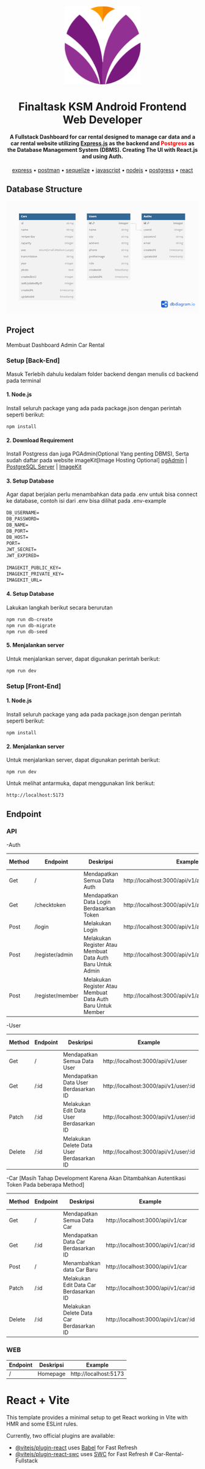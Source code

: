 ﻿<h1 align="center">
  <br>
  <img src="./frontend/public/Icon.png" alt="Binar Logo" width="200"/>
  <br>
  <br>
  Finaltask KSM Android Frontend Web Developer
  <br>
</h1>

<h4 align="center">A Fullstack Dashboard for car rental designed to manage car data and a car rental website utilizing <a href="https://expressjs.com/" target="_blank">Express.js</a> as the backend and <span style="color:red;">Postgress</span> as the Database Management System (DBMS). Creating The UI with React.js and using Auth.</h4>

<p align="center">
  <a href="#express">express</a> •
  <a href="#postman">postman</a> •
  <a href="#sequelize">sequelize</a> •
  <a href="#javascript">javascript</a> •
  <a href="#nodejs">nodejs</a> •
  <a href="#postgress">postgress</a> •
  <a href="#react">react</a>
</p>

## Database Structure

![screenshot](./db-diagram.png)

## Project

Membuat Dashboard Admin Car Rental

### Setup [Back-End]

Masuk Terlebih dahulu kedalam folder backend dengan menulis cd backend pada terminal

#### 1. Node.js

Install seluruh package yang ada pada package.json dengan perintah seperti berikut:

```
npm install
```

#### 2. Download Requirement

Install Postgress dan juga PGAdmin(Optional Yang penting DBMS), Serta sudah daftar pada website imageKit[Image Hosting Optional]
[pgAdmin](https://www.pgadmin.org/download/) | [PostgreSQL Server](https://www.postgresql.org/download/) | [ImageKit](https://imagekit.io/)

#### 3. Setup Database

Agar dapat berjalan perlu menambahkan data pada .env untuk bisa connect ke database, contoh isi dari .env bisa dilihat pada .env-example

```
DB_USERNAME=
DB_PASSWORD=
DB_NAME=
DB_PORT=
DB_HOST=
PORT=
JWT_SECRET=
JWT_EXPIRED=

IMAGEKIT_PUBLIC_KEY=
IMAGEKIT_PRIVATE_KEY=
IMAGEKIT_URL=
```

#### 4. Setup Database

Lakukan langkah berikut secara berurutan

```
npm run db-create
npm run db-migrate
npm run db-seed
```

#### 5. Menjalankan server

Untuk menjalankan server, dapat digunakan perintah berikut:

```
npm run dev
```

### Setup [Front-End]

#### 1. Node.js

Install seluruh package yang ada pada package.json dengan perintah seperti berikut:

```
npm install
```

#### 2. Menjalankan server

Untuk menjalankan server, dapat digunakan perintah berikut:

```
npm run dev
```

Untuk melihat antarmuka, dapat menggunakan link berikut:

```
http://localhost:5173
```

## Endpoint

### API

-Auth

| Method | Endpoint         | Deskripsi                                                   | Example                                           | Need Token |
| ------ | ---------------- | ----------------------------------------------------------- | ------------------------------------------------- | ---------- |
| Get    | /                | Mendapatkan Semua Data Auth                                 | http://localhost:3000/api/v1/auth                 | ❌         |
| Get    | /checktoken      | Mendapatkan Data Login Berdasarkan Token                    | http://localhost:3000/api/v1/auth/checktoken      | ✔️         |
| Post   | /login           | Melakukan Login                                             | http://localhost:3000/api/v1/auth/login           | ❌         |
| Post   | /register/admin  | Melakukan Register Atau Membuat Data Auth Baru Untuk Admin  | http://localhost:3000/api/v1/auth/register/admin  | ✔️         |
| Post   | /register/member | Melakukan Register Atau Membuat Data Auth Baru Untuk Member | http://localhost:3000/api/v1/auth/register/member | ❌         |

-User

| Method | Endpoint | Deskripsi                                 | Example                               | Need Token |
| ------ | -------- | ----------------------------------------- | ------------------------------------- | ---------- |
| Get    | /        | Mendapatkan Semua Data User               | http://localhost:3000/api/v1/user     | ✔️         |
| Get    | /:id     | Mendapatkan Data User Berdasarkan ID      | http://localhost:3000/api/v1/user/:id | ✔️         |
| Patch  | /:id     | Melakukan Edit Data User Berdasarkan ID   | http://localhost:3000/api/v1/user/:id | ✔️         |
| Delete | /:id     | Melakukan Delete Data User Berdasarkan ID | http://localhost:3000/api/v1/user/:id | ✔️         |

-Car [Masih Tahap Development Karena Akan Ditambahkan Autentikasi Token Pada beberapa Method]

| Method | Endpoint | Deskripsi                                | Example                              | Need Token |
| ------ | -------- | ---------------------------------------- | ------------------------------------ | ---------- |
| Get    | /        | Mendapatkan Semua Data Car               | http://localhost:3000/api/v1/car     | ❌         |
| Get    | /:id     | Mendapatkan Data Car Berdasarkan ID      | http://localhost:3000/api/v1/car/:id | ❌         |
| Post   | /        | Menambahkan data Car Baru                | http://localhost:3000/api/v1/car     | ❌         |
| Patch  | /:id     | Melakukan Edit Data Car Berdasarkan ID   | http://localhost:3000/api/v1/car/:id | ❌         |
| Delete | /:id     | Melakukan Delete Data Car Berdasarkan ID | http://localhost:3000/api/v1/car/:id | ❌         |

### WEB

| Endpoint | Deskripsi | Example               |
| -------- | --------- | --------------------- |
| /        | Homepage  | http://localhost:5173 |

# React + Vite

This template provides a minimal setup to get React working in Vite with HMR and some ESLint rules.

Currently, two official plugins are available:

- [@vitejs/plugin-react](https://github.com/vitejs/vite-plugin-react/blob/main/packages/plugin-react/README.md) uses [Babel](https://babeljs.io/) for Fast Refresh
- [@vitejs/plugin-react-swc](https://github.com/vitejs/vite-plugin-react-swc) uses [SWC](https://swc.rs/) for Fast Refresh
#   C a r - R e n t a l - F u l l s t a c k 
 
 